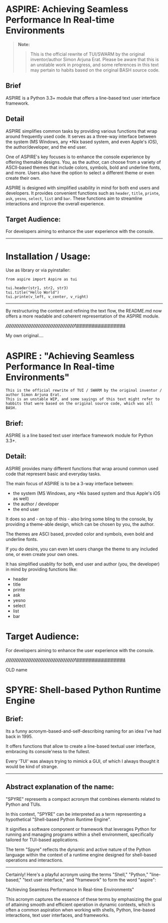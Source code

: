 ASPIRE: Achieving Seamless Performance In Real-time Environments
================================================================
> **Note:**
> > This is the official rewrite of TUI/SWARM by the original inventor/author Simon Arjuna Erat. Please be aware that this is an unstable work in progress, and some references in this text may pertain to habits based on the original BASH source code.


Brief
-----
ASPIRE is a Python 3.3+ module that offers a line-based text user interface framework.


Detail
------
ASPIRE simplifies common tasks by providing various functions that wrap around frequently used code. It serves as a three-way interface between the system (MS Windows, any *Nix based system, and even Apple's iOS), the author/developer, and the end user.

One of ASPIRE's key focuses is to enhance the console experience by offering themable designs. You, as the author, can choose from a variety of ASCII-based themes that include colors, symbols, bold and underline fonts, and more. Users also have the option to select a different theme or even create their own.

ASPIRE is designed with simplified usability in mind for both end users and developers. It provides convenient functions such as `header`, `title`, `printe`, `ask`, `yesno`, `select`, `list` and `bar`. These functions aim to streamline interactions and improve the overall experience.


Target Audience:
----------------
For developers aiming to enhance the user experience with the console.


----

Installation / Usage:
=====================

Use as library or via pyinstaller:

````
from aspire import Aspire as tui

tui.header(str1, str2, str3)
tui.title("Hello World")
tui.printe(v_left, v_center, v_right)
````





---

By restructuring the content and refining the text flow, the README.md now offers a more readable and coherent representation of the ASPIRE module.


___/////////////////////////////////////////\\\\\\\\\\\\\\\\\\\\\\\\\\\\\\\\\\\\\\\\\\\\\\\\\\\\\\\\\\\\\\\\\\\\___

My own original....

ASPIRE : "Achieving Seamless Performance In Real-time Environments"
====================================================================

```
This is the official rewrite of TUI / SWARM by the original inventor / author Simon Arjuna Erat.
This is an unstable WIP, and some sayings of this text might refer to habbits that were based on the original source code, which was all BASH.
```

Brief:
-----

ASPIRE is a line based text user interface framework module for Python 3.3+.


Detail:
-------

ASPIRE provides many different functions that wrap around common used code that represent basic and everyday tasks.

The main focus of ASPIRE is to be a 3-way interface between:
* the system (MS Windows, any *Nix based system and thus Apple's iOS as well)
* the author / developer
* the end user

It does so and - on top of this - also bring some bling to the console, by providing a theme-able design, which can be chosen by you, the author.

The themes are ASCI based, provded color and symbols, even bold and underline fonts.

If you do desire, you can even let users change the theme to any included one, or even create your own ones.


It has simplified usablity for both, end user and author (you, the developer) in mind by providing functions like:
* header
* title
* printe
* ask
* yesno
* select
* list
* bar


# Target Audience:

For developers aiming to enhance the user experience with the console.


___/////////////////////////////////////////\\\\\\\\\\\\\\\\\\\\\\\\\\\\\\\\\\\\\\\\\\\\\\\\\\\\\\\\\\\\\\\\\\\\___

OLD name



SPYRE: Shell-based Python Runtime Engine
========================================


Brief:
------

Its a funny acronym-based-and-self-describing naming for an idea I've had back in 1995.

It offers functions that allow to create a line-based textual user interface, embracing its console'ness to the fullest.

Every 'TUI' was always trying to mimick a GUI, of which I always thought it would be kind of strange.


----

Abstract explanation of the name:
---------------------------------
 "SPYRE" represents a compact acronym that combines elements related to Python and TUIs. 
 
In this context, "SPYRE" can be interpreted as a term representing a hypothetical "Shell-based Python Runtime Engine".

It signifies a software component or framework that leverages Python for running and managing programs within a shell environment, specifically tailored for TUI-based applications. 

The term "Spyre" reflects the dynamic and active nature of the Python language within the context of a runtime engine designed for shell-based operations and interactions.



----

Certainly! Here's a playful acronym using the terms "Shell," "Python," "line-based," "text user interface," and "framework" to form the word "aspire":

"Achieving Seamless Performance In Real-time Environments"

This acronym captures the essence of these terms by emphasizing the goal of attaining smooth and efficient operation in dynamic contexts, which is often a common aspiration when working with shells, Python, line-based interactions, text user interfaces, and frameworks.